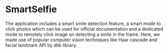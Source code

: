 # SmartSelfie

The application includes a smart smile detection feature, a smart mode to click photos which can be used for official documentation and a dedicated mode to remotely click image on detecting a smile in the frame. Here, we made use of popular computer vision techniques like Haar cascade and facial landmark API by dlib library.
